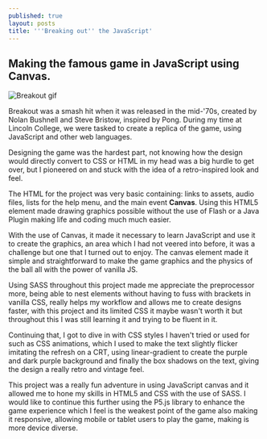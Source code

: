 ```yaml
---
published: true
layout: posts
title: '''Breaking out'' the JavaScript'
---
```


## Making the famous game in JavaScript using Canvas.

![Breakout gif](http://blog.kurtisthrasher.co.uk/img/breakout.gif)

Breakout was a smash hit when it was released in the mid-'70s, created by Nolan Bushnell and Steve Bristow, inspired by Pong. During my time at Lincoln College, we were tasked to create a replica of the game, using JavaScript and other web languages. 

Designing the game was the hardest part, not knowing how the design would directly convert to CSS or HTML in my head was a big hurdle to get over, but I pioneered on and stuck with the idea of a retro-inspired look and feel. 

The HTML for the project was very basic containing: links to assets, audio files, lists for the help menu, and the main event **Canvas**. Using this HTML5 element made drawing graphics possible without the use of Flash or a Java Plugin making life and coding much much easier.

With the use of Canvas, it made it necessary to learn JavaScript and use it to create the graphics, an area which I had not veered into before, it was a challenge but one that I turned out to enjoy. The canvas element made it simple and straightforward to make the game graphics and the physics of the ball all with the power of vanilla JS. 

Using SASS throughout this project made me appreciate the preprocessor more, being able to nest elements without having to fuss with brackets in vanilla CSS, really helps my workflow and allows me to create designs faster, with this project and its limited CSS it maybe wasn't worth it but throughout this I was still learning it and trying to be fluent in it.

Continuing that, I got to dive in with CSS styles I haven't tried or used for such as CSS animations, which I used to make the text slightly flicker imitating the refresh on a CRT, using linear-gradient to create the purple and dark purple background and finally the box shadows on the text, giving the design a really retro and vintage feel.

This project was a really fun adventure in using JavaScript canvas and it allowed me to hone my skills in HTML5 and CSS with the use of SASS. I would like to continue this further using the P5.js library to enhance the game experience which I feel is the weakest point of the game also making it responsive, allowing mobile or tablet users to play the game, making is more device diverse.

